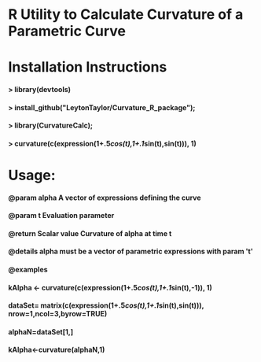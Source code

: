 # R Utility to Calculate Curvature of a Parametric Curve

# Installation Instructions
#### > library(devtools)
#### > install_github("LeytonTaylor/Curvature_R_package");
#### > library(CurvatureCalc);
#### > curvature(c(expression(1+.5*cos(t),1+.1*sin(t),sin(t))), 1)
# Usage:
#### @param alpha A vector of expressions defining the curve
#### @param t Evaluation parameter
#### @return Scalar value Curvature of alpha at time t
#### @details alpha must be a vector of parametric expressions with param 't'
#### @examples 
#### kAlpha <- curvature(c(expression(1+.5*cos(t),1+.1*sin(t),-1)), 1)
#### dataSet= matrix(c(expression(1+.5*cos(t),1+.1*sin(t),sin(t))), nrow=1,ncol=3,byrow=TRUE)
#### alphaN=dataSet[1,]
#### kAlpha<-curvature(alphaN,1)
